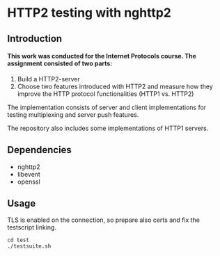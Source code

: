 # HTTP2 testing with nghttp2

## Introduction

#### This work was conducted for the Internet Protocols course. The assignment consisted of two parts:
1. Build a HTTP2-server
2. Choose two features introduced with HTTP2 and measure how they improve the HTTP protocol functionalities (HTTP1 vs. HTTP2)


The implementation consists of server and client implementations for testing multiplexing and server push features. 

The repository also includes some implementations of HTTP1 servers. 

## Dependencies
* nghttp2
* libevent
* openssl

## Usage

TLS is enabled on the connection, so prepare also certs and fix the testscript linking.

```
cd test
./testsuite.sh
```

